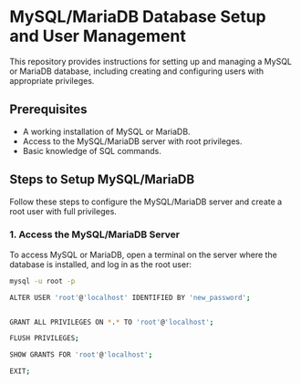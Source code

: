 # MySQL/MariaDB Database Setup and User Management

This repository provides instructions for setting up and managing a MySQL or MariaDB database, including creating and configuring users with appropriate privileges.

## Prerequisites

- A working installation of MySQL or MariaDB.
- Access to the MySQL/MariaDB server with root privileges.
- Basic knowledge of SQL commands.

## Steps to Setup MySQL/MariaDB

Follow these steps to configure the MySQL/MariaDB server and create a root user with full privileges.

### 1. Access the MySQL/MariaDB Server

To access MySQL or MariaDB, open a terminal on the server where the database is installed, and log in as the root user:

```bash
mysql -u root -p

ALTER USER 'root'@'localhost' IDENTIFIED BY 'new_password';


GRANT ALL PRIVILEGES ON *.* TO 'root'@'localhost';

FLUSH PRIVILEGES;

SHOW GRANTS FOR 'root'@'localhost';

EXIT;

